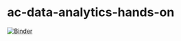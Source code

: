 # ac-data-analytics-hands-on

[![Binder](https://mybinder.org/badge.svg)](https://mybinder.org/v2/gh/takanakahiko/ac-data-analytics-hands-on/master)